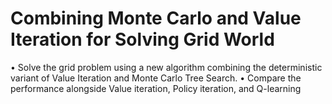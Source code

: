 # Combining Monte Carlo and Value Iteration for Solving Grid World

• Solve the grid problem using a new algorithm combining the deterministic variant of Value Iteration and Monte Carlo Tree Search.​
• Compare the performance alongside Value iteration, Policy iteration, and Q-learning
